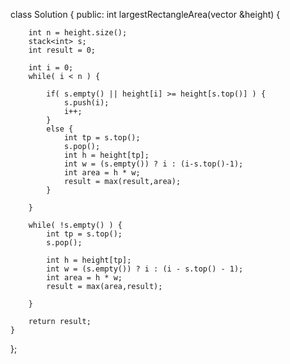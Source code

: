 class Solution {
public:
    int largestRectangleArea(vector<int> &height) {
        
        int n = height.size();
        stack<int> s;
        int result = 0;
        
        int i = 0;
        while( i < n ) {
            
            if( s.empty() || height[i] >= height[s.top()] ) {
                s.push(i);
                i++;
            }
            else {
                int tp = s.top();
                s.pop();
                int h = height[tp];
                int w = (s.empty()) ? i : (i-s.top()-1);
                int area = h * w;
                result = max(result,area);
            }
            
        }
        
        while( !s.empty() ) {
            int tp = s.top();
            s.pop();
            
            int h = height[tp];
            int w = (s.empty()) ? i : (i - s.top() - 1);
            int area = h * w;
            result = max(area,result);
            
        }
        
        return result;
    }
};
